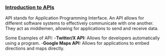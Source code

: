 ### [Introduction to APIs](01_introduction.md)

API stands for Application Programming Interface. An API allows for different software systems to effectively communicate with one another. They act as middlemen, allowing for applications to send and receive data.

Some Examples of API:
-**Twitter/X API:** Allows for developers automatically using a program.
-**Google Maps API:** Allows for applications to embed directions and maps directly.

